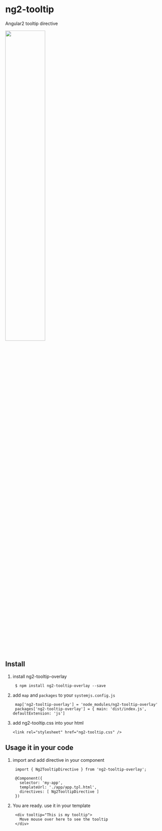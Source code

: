 # ng2-tooltip
Angular2 tooltip directive

<a href="https://plnkr.co/edit/qmmUxn?p=preview">
  <img src="http://i.imgur.com/0qcxg8X.png" width="50% border="1" />
</a>

## Install

1. install ng2-tooltip-overlay

        $ npm install ng2-tooltip-overlay --save

2. add `map` and `packages` to your `systemjs.config.js`

        map['ng2-tooltip-overlay'] = 'node_modules/ng2-tooltip-overlay'
        packages['ng2-tooltip-overlay'] = { main: 'dist/index.js', defaultExtension: 'js']

3.  add ng2-tooltip.css into your html

        <link rel="stylesheet" href="ng2-tooltip.css" />


## Usage it in your code

1. import and add directive in your component

        import { Ng2TooltipDirective } from 'ng2-tooltip-overlay';

        @Component({
          selector: 'my-app',
          templateUrl: './app/app.tpl.html',
          directives: [ Ng2TooltipDirective ]
        })


2. You are ready. use it in your template

        <div tooltip="This is my tooltip">
          Move mouse over here to see the tooltip
        </div>

